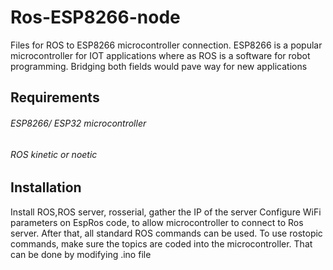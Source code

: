 # Ros-ESP8266-node
Files for ROS to ESP8266 microcontroller connection. ESP8266 is a popular microcontroller for IOT applications where as ROS is a software for robot programming. Bridging both fields would pave way for new applications

<h2> Requirements</h2>
<h6> ESP8266/ ESP32 microcontroller
<h6> ROS kinetic or noetic
  
  <h2> Installation</h2>
  Install ROS,ROS server, rosserial, gather the IP of the server
  Configure WiFi parameters on EspRos code, to allow microcontroller to connect to Ros server. 
  After that, all standard ROS commands can be used. 
  To use rostopic commands, make sure the topics are coded into the microcontroller. That can be done by modifying .ino file

